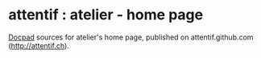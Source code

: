 # attentif : atelier - home page

[Docpad](https://github.com/bevry/docpad) sources for atelier's home page, published on attentif.github.com (http://attentif.ch).